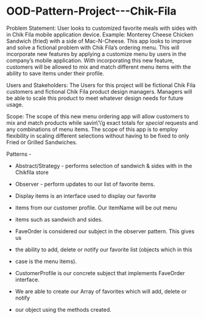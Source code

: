 # OOD-Pattern-Project---Chik-Fila
Problem Statement: User looks to customized favorite meals with sides with in Chik Fila mobile application device. Example: Monterey Cheese Chicken Sandwich (fried) with a side of Mac-N-Cheese. This app looks to improve and solve a fictional problem with Chik Fila’s ordering menu. This will incorporate new features by applying a customize menu by users in the company’s mobile application. With incorporating this new feature, customers will be allowed to mix and match different menu items with the ability to save items under their profile.

Users and Stakeholders: The Users for this project will be fictional Chik Fila customers and fictional Chik Fila product design managers. Managers will be able to scale this product to meet whatever design needs for future usage.

Scope: The scope of this new menu ordering app will allow customers to mix and match products while savin\’\’g exact totals for *special* requests and any combinations of menu items. The scope of this app is to employ flexibility in scaling different selections without having to be fixed to only Fried or Grilled Sandwiches. 

Patterns - 

* Abstract/Strategy - performs selection of sandwich & sides with in the Chikfila store
* Observer - perform updates to our list of favorite items.

* Display items is an interface used to display our favorite 
 *  items from our customer profile. Our itemName will be out menu
 *  items such as sandwich and sides.

 * FaveOrder is considered our subject in the observer pattern. This gives us 
 *  the ability to add, delete or notify our favorite list (objects which in this
 *  case is the menu items).

* CustomerProfile is our concrete subject that implements FaveOrder interface.
 * We are able to create our Array of favorites which will add, delete or notify
 *  our object using the methods created.

